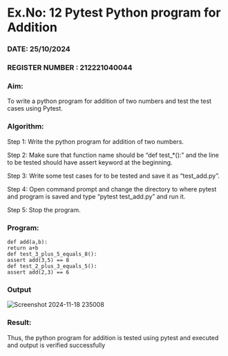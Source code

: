 # Ex.No: 12 Pytest Python program for Addition

### DATE: 25/10/2024                                                                        
### REGISTER NUMBER : 212221040044
### Aim:
To write a python program for addition of two numbers and test the test cases using Pytest.
### Algorithm:
Step 1: Write the python program for addition of two numbers.

Step 2: Make sure that function name should be “def test_*():” and the line to be tested should have assert keyword at the beginning.

Step 3: Write some test cases for to be tested and save it as “test_add.py”.

Step 4: Open command prompt and change the directory to where pytest and program is saved and type “pytest test_add.py” and run it.

Step 5: Stop the program.
### Program:
~~~
def add(a,b):
return a+b
def test_3_plus_5_equals_8():
assert add(3,5) == 8
def test_2_plus_3_equals_5():
assert add(2,3) == 6
~~~

### Output
![Screenshot 2024-11-18 235008](https://github.com/user-attachments/assets/e0aa10fc-8238-4e11-a998-c7c301def806)

### Result:
Thus, the python program for addition is tested using pytest and executed and output is verified successfully
